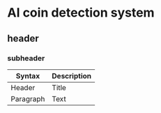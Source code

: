 # AI coin detection system
## header
### subheader
| Syntax      | Description |
| ----------- | ----------- |
| Header      | Title       |
| Paragraph   | Text        |
